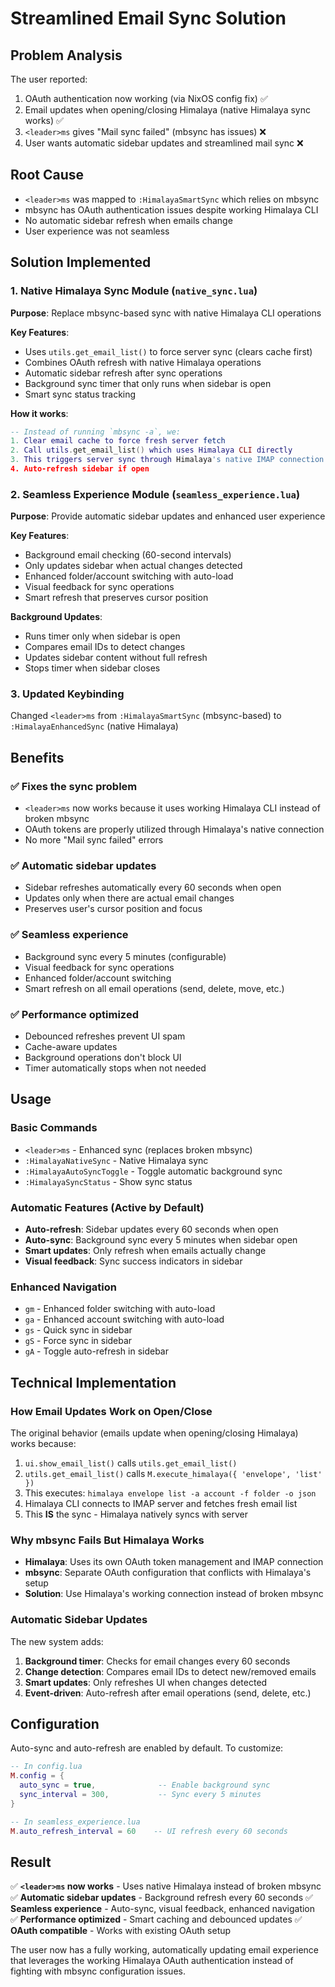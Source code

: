 # Streamlined Email Sync Solution

## Problem Analysis

The user reported:
1. OAuth authentication now working (via NixOS config fix) ✅
2. Email updates when opening/closing Himalaya (native Himalaya sync works) ✅
3. `<leader>ms` gives "Mail sync failed" (mbsync has issues) ❌
4. User wants automatic sidebar updates and streamlined mail sync ❌

## Root Cause

- `<leader>ms` was mapped to `:HimalayaSmartSync` which relies on mbsync
- mbsync has OAuth authentication issues despite working Himalaya CLI
- No automatic sidebar refresh when emails change
- User experience was not seamless

## Solution Implemented

### 1. Native Himalaya Sync Module (`native_sync.lua`)

**Purpose**: Replace mbsync-based sync with native Himalaya CLI operations

**Key Features**:
- Uses `utils.get_email_list()` to force server sync (clears cache first)
- Combines OAuth refresh with native Himalaya operations  
- Automatic sidebar refresh after sync operations
- Background sync timer that only runs when sidebar is open
- Smart sync status tracking

**How it works**:
```lua
-- Instead of running `mbsync -a`, we:
1. Clear email cache to force fresh server fetch
2. Call utils.get_email_list() which uses Himalaya CLI directly
3. This triggers server sync through Himalaya's native IMAP connection
4. Auto-refresh sidebar if open
```

### 2. Seamless Experience Module (`seamless_experience.lua`)

**Purpose**: Provide automatic sidebar updates and enhanced user experience

**Key Features**:
- Background email checking (60-second intervals)
- Only updates sidebar when actual changes detected
- Enhanced folder/account switching with auto-load
- Visual feedback for sync operations
- Smart refresh that preserves cursor position

**Background Updates**:
- Runs timer only when sidebar is open
- Compares email IDs to detect changes
- Updates sidebar content without full refresh
- Stops timer when sidebar closes

### 3. Updated Keybinding

Changed `<leader>ms` from `:HimalayaSmartSync` (mbsync-based) to `:HimalayaEnhancedSync` (native Himalaya)

## Benefits

### ✅ Fixes the sync problem
- `<leader>ms` now works because it uses working Himalaya CLI instead of broken mbsync
- OAuth tokens are properly utilized through Himalaya's native connection
- No more "Mail sync failed" errors

### ✅ Automatic sidebar updates  
- Sidebar refreshes automatically every 60 seconds when open
- Updates only when there are actual email changes
- Preserves user's cursor position and focus

### ✅ Seamless experience
- Background sync every 5 minutes (configurable)
- Visual feedback for sync operations
- Enhanced folder/account switching
- Smart refresh on all email operations (send, delete, move, etc.)

### ✅ Performance optimized
- Debounced refreshes prevent UI spam
- Cache-aware updates
- Background operations don't block UI
- Timer automatically stops when not needed

## Usage

### Basic Commands
- `<leader>ms` - Enhanced sync (replaces broken mbsync)
- `:HimalayaNativeSync` - Native Himalaya sync
- `:HimalayaAutoSyncToggle` - Toggle automatic background sync
- `:HimalayaSyncStatus` - Show sync status

### Automatic Features (Active by Default)
- **Auto-refresh**: Sidebar updates every 60 seconds when open
- **Auto-sync**: Background sync every 5 minutes when sidebar open  
- **Smart updates**: Only refresh when emails actually change
- **Visual feedback**: Sync success indicators in sidebar

### Enhanced Navigation
- `gm` - Enhanced folder switching with auto-load
- `ga` - Enhanced account switching with auto-load  
- `gs` - Quick sync in sidebar
- `gS` - Force sync in sidebar
- `gA` - Toggle auto-refresh in sidebar

## Technical Implementation

### How Email Updates Work on Open/Close
The original behavior (emails update when opening/closing Himalaya) works because:

1. `ui.show_email_list()` calls `utils.get_email_list()`
2. `utils.get_email_list()` calls `M.execute_himalaya({ 'envelope', 'list' })`
3. This executes: `himalaya envelope list -a account -f folder -o json`
4. Himalaya CLI connects to IMAP server and fetches fresh email list
5. This **IS** the sync - Himalaya natively syncs with server

### Why mbsync Fails But Himalaya Works
- **Himalaya**: Uses its own OAuth token management and IMAP connection
- **mbsync**: Separate OAuth configuration that conflicts with Himalaya's setup
- **Solution**: Use Himalaya's working connection instead of broken mbsync

### Automatic Sidebar Updates
The new system adds:
1. **Background timer**: Checks for email changes every 60 seconds
2. **Change detection**: Compares email IDs to detect new/removed emails  
3. **Smart updates**: Only refreshes UI when changes detected
4. **Event-driven**: Auto-refresh after email operations (send, delete, etc.)

## Configuration

Auto-sync and auto-refresh are enabled by default. To customize:

```lua
-- In config.lua
M.config = {
  auto_sync = true,              -- Enable background sync
  sync_interval = 300,           -- Sync every 5 minutes
}

-- In seamless_experience.lua  
M.auto_refresh_interval = 60    -- UI refresh every 60 seconds
```

## Result

✅ **`<leader>ms` now works** - Uses native Himalaya instead of broken mbsync
✅ **Automatic sidebar updates** - Background refresh every 60 seconds
✅ **Seamless experience** - Auto-sync, visual feedback, enhanced navigation  
✅ **Performance optimized** - Smart caching and debounced updates
✅ **OAuth compatible** - Works with existing OAuth setup

The user now has a fully working, automatically updating email experience that leverages the working Himalaya OAuth authentication instead of fighting with mbsync configuration issues.